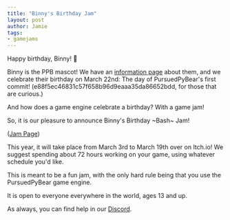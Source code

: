 ```yaml
---
title: "Binny's Birthday Jam"
layout: post
author: Jamie
tags: 
- gamejams
---
```


Happy birthday, Binny! 🥳

Binny is the PPB mascot! We have an [information page](https://ppb.dev/binny.html) about them, and we celebrate their birthday on March 22nd: The day of PursuedPyBear's first commit! (e88f5ec46831c57f658b96d9eaaa35da86652bdd, for those that are curious.)

And how does a game engine celebrate a birthday? With a game jam!

So, it is our pleasure to announce Binny's Birthday ~Bash~ Jam!

([Jam Page](https://itch.io/jam/binnys-birthday-jam-2022))

This year, it will take place from March 3rd to March 19th over on Itch.io! We suggest spending about 72 hours working on your game, using whatever schedule you'd like.

This is meant to be a fun jam, with the only hard rule being that you use the PursuedPyBear game engine.

It is open to everyone everywhere in the world, ages 13 and up.

As always, you can find help in our [Discord](https://discord.gg/uVJkqwGgaY?event=938579173293817856).
